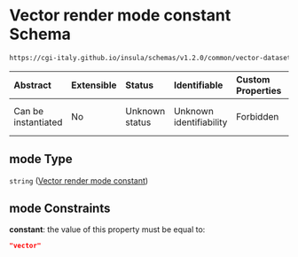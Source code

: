 # Vector render mode constant Schema

```txt
https://cgi-italy.github.io/insula/schemas/v1.2.0/common/vector-dataset-render-config.schema.json#/$defs/vectorRenderMode/properties/mode
```



| Abstract            | Extensible | Status         | Identifiable            | Custom Properties | Additional Properties | Access Restrictions | Defined In                                                                                                                   |
| :------------------ | :--------- | :------------- | :---------------------- | :---------------- | :-------------------- | :------------------ | :--------------------------------------------------------------------------------------------------------------------------- |
| Can be instantiated | No         | Unknown status | Unknown identifiability | Forbidden         | Allowed               | none                | [vector-dataset-render-config.schema.json\*](schemas/common/vector-dataset-render-config.schema.json) |

## mode Type

`string` ([Vector render mode constant](vector-dataset-render-config-defs-vector-render-mode-properties-vector-render-mode-constant.md))

## mode Constraints

**constant**: the value of this property must be equal to:

```json
"vector"
```
